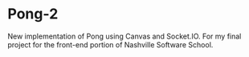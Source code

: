 Pong-2
======

New implementation of Pong using Canvas and Socket.IO. For my final project for the front-end portion of Nashville Software School.
